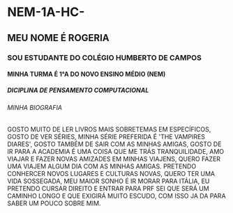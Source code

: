# NEM-1A-HC-
## MEU NOME É ROGERIA 
### SOU ESTUDANTE DO COLÉGIO HUMBERTO DE CAMPOS
#### MINHA TURMA É 1°A DO NOVO ENSINO MÉDIO (NEM)
##### DICIPLINA DE PENSAMENTO COMPUTACIONAL

###### MINHA BIOGRAFIA
GOSTO MUITO DE LER LIVROS MAIS SOBRETEMAS  EM ESPECÍFICOS, GOSTO DE VER SÉRIES, MINHA SÉRIE PREFERIDA É 'THE VAMPIRES DIARES', GOSTO TAMBÉM DE SAIR COM AS  MINHAS AMIGAS, GOSTO DE IR PARA A ACADEMIA É UMA COISA QUE ME TRÁS TRANQUILIDADE, AMO VIAJAR E FAZER NOVAS AMIZADES EM MINHAS VIAJENS, QUERO FAZER UMA VIAJEM ALGUM DIA COM AS MINHAS AMIGAS. PRETENDO CONHERCER NOVOS LUGARES E CULTURAS NOVAS, QUERO TER UMA VIDA SOSSEGADA, MEU MAIOR SONHO É IR MORAR PARA ITÁLIA, EU PRETENDO CURSAR DIREITO E ENTRAR PARA  PRF SEI QUE SERÁ UM CAMINHO LONGO E QUE EXIGIRÁ  MUITO ESCUDO, COM ISSO JA DA PARA SABER UM POUCO SOBRE  MIM.
